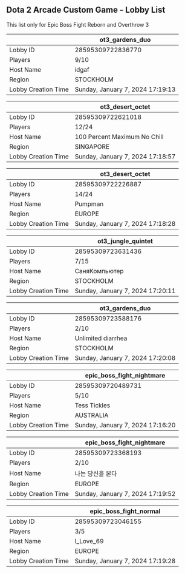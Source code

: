 ## Dota 2 Arcade Custom Game - Lobby List

This list only for Epic Boss Fight Reborn and Overthrow 3

|  | ot3_gardens_duo |
| ------ | ------ |
| Lobby ID | 28595309722836770 |
| Players | 9/10 |
| Host Name | idgaf |
| Region | STOCKHOLM |
| Lobby Creation Time | Sunday, January 7, 2024 17:19:13 |


|  | ot3_desert_octet |
| ------ | ------ |
| Lobby ID | 28595309722621018 |
| Players | 12/24 |
| Host Name | 100 Percent Maximum No Chill |
| Region | SINGAPORE |
| Lobby Creation Time | Sunday, January 7, 2024 17:18:57 |


|  | ot3_desert_octet |
| ------ | ------ |
| Lobby ID | 28595309722226887 |
| Players | 14/24 |
| Host Name | Pumpman |
| Region | EUROPE |
| Lobby Creation Time | Sunday, January 7, 2024 17:18:28 |


|  | ot3_jungle_quintet |
| ------ | ------ |
| Lobby ID | 28595309723631436 |
| Players | 7/15 |
| Host Name | СаняКомпьютер |
| Region | STOCKHOLM |
| Lobby Creation Time | Sunday, January 7, 2024 17:20:11 |


|  | ot3_gardens_duo |
| ------ | ------ |
| Lobby ID | 28595309723588176 |
| Players | 2/10 |
| Host Name | Unlimited diarrhea |
| Region | STOCKHOLM |
| Lobby Creation Time | Sunday, January 7, 2024 17:20:08 |


|  | epic_boss_fight_nightmare |
| ------ | ------ |
| Lobby ID | 28595309720489731 |
| Players | 5/10 |
| Host Name | Tess Tickles |
| Region | AUSTRALIA |
| Lobby Creation Time | Sunday, January 7, 2024 17:16:20 |


|  | epic_boss_fight_nightmare |
| ------ | ------ |
| Lobby ID | 28595309723368193 |
| Players | 2/10 |
| Host Name | 나는 당신을 본다 |
| Region | EUROPE |
| Lobby Creation Time | Sunday, January 7, 2024 17:19:52 |


|  | epic_boss_fight_normal |
| ------ | ------ |
| Lobby ID | 28595309723046155 |
| Players | 3/5 |
| Host Name | I_Love_69 |
| Region | EUROPE |
| Lobby Creation Time | Sunday, January 7, 2024 17:19:28 |



